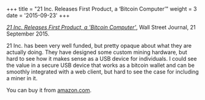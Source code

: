 +++
title = "21 Inc. Releases First Product, a ‘Bitcoin Computer’"
weight = 3
date = '2015-09-23'
+++

[_21 Inc. Releases First Product, a 'Bitcoin Computer'_](http://blogs.wsj.com/moneybeat/2015/09/21/21-inc-releases-first-product-a-bitcoin-computer/), Wall Street Journal, 21 September 2015.

<!--more-->

21 Inc. has been very well funded, but pretty opaque about what they are
actually doing.  They have designed some custom mining hardware, but
hard to see how it makes sense as a USB device for individuals.  I could
see the value in a secure USB device that works as a bitcoin wallet and
can be smoothly integrated with a web client, but hard to see the case
for including a miner in it.

You can buy it from
[amazon.com](www.amazon.com/21-INC-21BC1-Bitcoin-Computer/dp/B014RD021C/).
